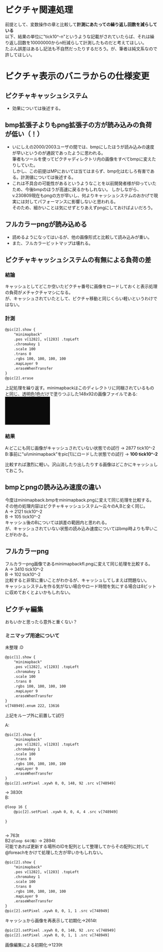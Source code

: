 # ピクチャ関連処理  
前提として、変数操作の章と比較して**計測にあたっての繰り返し回数を減らしている**  
以下、結果の単位に"tick10^-n"というような記載がされていたらば、それは繰り返し回数を10000000からn桁減らして計測したものだと考えてほしい。  
たぶん誤差はあるし記法も不自然だったりするだろう。が、筆者は純文系なので許してほしい。  
  
# ピクチャ表示のバニラからの仕様変更  
## ピクチャキャッシュシステム
- 効果については後述する。  
## bmp拡張子よりもpng拡張子の方が読み込みの負荷が低い（！）  
- いにしえの2000/2003ユーザの間では、bmpにしたほうが読み込みの速度が早いというのが通説であったように思われる。  
  筆者もツールを使ってピクチャディレクトリ内の画像をすべてbmpに変えたりしていた。  
  しかし、この前提はMPにおいては当てはまらず、bmp化はむしろ有害である。計測値については後述する。  
- これは不具合の可能性があるというようなことを以前開発者様が仰っていたため、今後bmpのほうが高速に戻るかもしれない。
  しかしながら、v.230809現在もpngの方が早いし、何よりキャッシュシステムのおかげで現実には対してパフォーマンスに影響しないと思われる。  
  そのため、細かいことは気にせずとりあえずpngにしておけばよいだろう。  
## フルカラーpngが読み込める
- 読めるようになってはいるが、他の画像形式と比較して読み込みが重い。
- また、フルカラービットマップは壊れる。
  
## ピクチャキャッシュシステムの有無による負荷の差  
### 結論  
キャッシュとしてどこか空いたピクチャ番号に画像をロードしておくと表示処理の負荷がメチャクチャマシになる。  
が、キャッシュされていたとして、ピクチャ移動と同じくらい軽いというわけではない。  
### 計測  
```
@pic[2].show {
    "minimapback"
    .pos v[1282], v[1283] .topLeft
    .chromakey 1
    .scale 100
    .trans 0
    .rgbs 100, 100, 100, 100
    .mapLayer 9
    .eraseWhenTransfer
}
@pic[2].erase
```
上記処理を繰り返す。minimapbackはこのディレクトリに同梱されているものと同じ、透明色1色だけで塗りつぶした148x92の画像ファイルである:    
![三種類同梱されているが、見た目は変わらないので以後は表示を省略する](./img/minimapback.bmp)
    
### 結果  
A:どこにも同じ画像がキャッシュされていない状態での試行 -> 2877 tick10^-2  
B:事前に"ui\minimapback"をpic[1]にロードした状態での試行  -> **100 tick10^-2**  
  
比較すれば激烈に軽い。沢山消したり出したりする画像はどこかにキャッシュしておこう。  
  
## bmpとpngの読み込み速度の違い  
今度はminimapback.bmpをminimapback.pngに変えて同じ処理を比較する。  
その他の処理内容はピクチャキャッシュシステム〜云々のA,Bと全く同じ。  
A -> 2121 tick10^-2  
B -> 105 tick10^-2  
キャッシュ後のBについては誤差の範囲内と思われる。  
が、キャッシュされていない状態の読み込み速度についてはbmp時よりも早いことがわかる。  
  
## フルカラーpng  
フルカラーpng画像であるminimapbackfl.pngに変えて同じ処理を比較する。  
A -> 3410 tick10^-2  
B -> 102 tick10^-2  
比較すると非常に重いことがわかるが、キャッシュしてしまえば問題ない。  
キャッシュシステムを作る気がない場合やロード時間を気にする場合は8ビットに収めておくとよいかもしれない。  


  
## ピクチャ編集  
おもいかと思ったら意外と重くない？  
  
### ミニマップ用途について
未整理 :D  
```
@pic[1].show {
    "minimapback"
    .pos v[1282], v[1283] .topLeft
    .chromakey 1
    .scale 100
    .trans 0
    .rgbs 100, 100, 100, 100
    .mapLayer 9
    .eraseWhenTransfer
}
v[748949].enum 222, 13616
```
上記をループ外に前置して試行

A:
```
@pic[2].show {
    "minimapback"
    .pos v[1282], v[1283] .topLeft
    .chromakey 1
    .scale 100
    .trans 0
    .rgbs 100, 100, 100, 100
    .mapLayer 9
    .eraseWhenTransfer
}
@pic[2].setPixel .xywh 0, 0, 148, 92 .src v[748949]
```
 -> 3830t  
B:  
```  
@loop 16 {
    @pic[2].setPixel .xywh 0, 0, 4, 4 .src v[748949]
    
}


```  
-> 763t  
B2:`@loop 64(略)` -> 2894t  
可能であれば更新する場所のIDを配列として整理してからその配列に対して@foreachをかけて処理した方が早いかもしれない。 

```
@pic[2].show {
    "minimapback"
    .pos v[1282], v[1283] .topLeft
    .chromakey 1
    .scale 100
    .trans 0
    .rgbs 100, 100, 100, 100
    .mapLayer 9
    .eraseWhenTransfer
}
@pic[2].setPixel .xywh 0, 0, 1, 1 .src v[748949]
```
キャッシュから画像を再表示して初期化->2614t  
```
@pic[2].setPixel .xywh 0, 0, 148, 92 .src v[748949]
@pic[2].setPixel .xywh 0, 0, 1, 1 .src v[748949]
```
画像編集による初期化->1239t  
